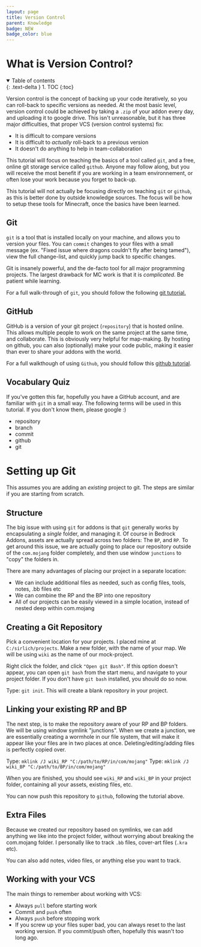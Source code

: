 ```yaml
---
layout: page
title: Version Control
parent: Knowledge
badge: NEW
badge_color: blue
---
```


# What is Version Control?

<details id="toc" open markdown="block">
  <summary>
    Table of contents
  </summary>
  {: .text-delta }
1. TOC
{:toc}
</details>

Version control is the concept of backing up your code iteratively, so you can roll-back to specific versions as needed. At the most basic level, version control could be achieved by taking a `.zip` of your addon every day, and uploading it to google drive. This isn't unreasonable, but it has three major difficulties, that proper VCS (version control systems) fix:

 - It is difficult to compare versions
 - It is difficult to *actually* roll-back to a previous version
 - It doesn't do anything to help in team-collaboration 

This tutorial will focus on teaching the basics of a tool called `git`, and a free, online git storage service called `github`. Anyone may follow along, but you will receive the most benefit if you are working in a team environnement, or often lose your work because you forget to back-up.

This tutorial will not actually be focusing directly on teaching `git` or `github`, as this is better done by outside knowledge sources. The focus will be how to setup these tools for Minecraft, once the basics have been learned.

## Git

`git` is a tool that is installed locally on your machine, and allows you to version your files. You can `commit` changes to your files with a small message (ex. "Fixed issue where dragons couldn't fly after being tamed"), view the full change-list, and quickly jump back to specific changes. 

Git is insanely powerful, and the de-facto tool for all major programming projects. The largest drawback for MC work is that it is *complicated*. Be patient while learning.

For a full walk-through of `git`, you should follow the following [git tutorial.](https://www.atlassian.com/git/tutorials/what-is-git)

## GitHub

GitHub is a version of your git project (`repository`) that is hosted online. This allows multiple people to work on the same project at the same time, and collaborate. This is obviously very helpful for map-making. By hosting on github, you can also (optionally) make your code public, making it easier than ever to share your addons with the world. 

For a full walkthough of using `Github`, you should follow this [github tutorial](https://guides.github.com/activities/hello-world/).

## Vocabulary Quiz

If you've gotten this far, hopefully you have a GitHub account, and are familiar with `git` in a small way. The following terms will be used in this tutorial. If you don't know them, please google :)

 - repository
 - branch
 - commit
 - github
 - git

# Setting up Git

This assumes you are adding an *existing* project to git. The steps are similar if you are starting from scratch.

## Structure

The big issue with using `git` for addons is that `git` generally works by encapsulating a *single* folder, and managing it. Of course in Bedrock Addons, assets are actually spread across two folders: The `BP`, and `RP`. To get around this issue, we are actually going to place our repository outside of the `com.mojang` folder completely, and then use window `junctions` to "copy" the folders in.

There are many advantages of placing our project in a separate location:
- We can include additional files as needed, such as config files, tools, notes, .bb files etc
- We can combine the RP and the BP into one repository
- All of our projects can be easily viewed in a simple location, instead of nested deep within com.mojang

## Creating a Git Repository

Pick a convenient location for your projects. I placed mine at `C:/sirlich/projects`. Make a new folder, with the name of your map. We will be using `wiki` as the name of our mock-project.

Right click the folder, and click `"Open git Bash"`. If this option doesn't appear, you can open `git bash` from the start menu, and navigate to your project folder. If you don't have `git bash` installed, you should do so now.

Type: `git init`. This will create a blank repository in your project.

## Linking your existing RP and BP

The next step, is to make the repository aware of your RP and BP folders. We will be using window symlink "junctions". When we create a junction, we are essentially creating a wormhole in our file system, that will make it appear like your files are in two places at once. Deleting/editing/adding files is perfectly copied over.

Type: `mklink /J wiki_RP "C:/path/to/RP/in/com/mojang"`
Type: `mklink /J wiki_BP "C:/path/to/BP/in/com/mojang"`

When you are finished, you should see `wiki_RP` and `wiki_BP` in your project folder, containing all your assets, existing files, etc.

You can now push this repository to `github`, following the tutorial above.

## Extra Files

Because we created our repository based on symlinks, we can add anything we like into the project folder, without worrying about breaking the com.mojang folder. I personally like to track `.bb` files, cover-art files (`.kra` etc).

You can also add notes, video files, or anything else you want to track.

## Working with your VCS

The main things to remember about working with VCS:
 - Always `pull` before starting work
 - Commit and `push` often
 - Always `push` before stopping work
 - If you screw up your files super bad, you can always reset to the last working version. If you commit/push often, hopefully this wasn't too long ago.


